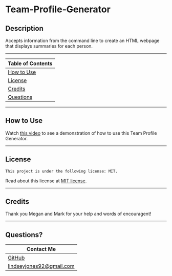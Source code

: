 # Team-Profile-Generator

## Description

Accepts information from the command line to create an HTML webpage that displays summaries for each person.

---

| Table of Contents       |
| ----------------------- |
| [How to Use](#usage)    |
| [License](#license)     |
| [Credits](#credits)     |
| [Questions](#questions) |

---

## How to Use

Watch [this video]() to see a demonstration of how to use this Team Profile Generator.

---

## License

    This project is under the following license: MIT.

Read about this license at [MIT license](https://choosealicense.com/licenses/).

---
## Credits

Thank you Megan and Mark for your help and words of encouragent! 

---

## Questions?

| Contact Me                                   |
| -------------------------------------------- |
| [GitHub](https://www.github.com/L-Jones-hub) |
| lindseyjones92@gmail.com                     |
